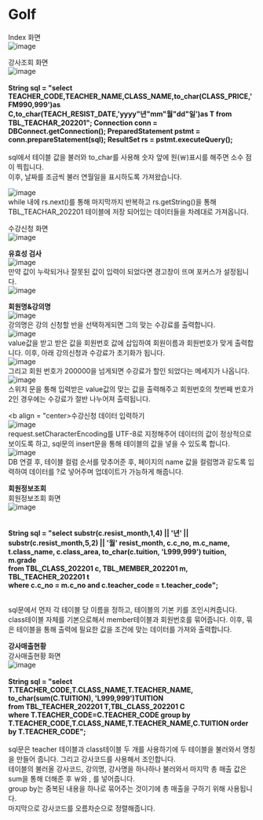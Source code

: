 # Golf
Index 화면 <br>
![image](https://user-images.githubusercontent.com/102115231/207215581-d437a52f-a2c2-4593-b566-7f99007cf286.png) <br>

강사조회 화면 <br>
![image](https://user-images.githubusercontent.com/102115231/207217028-0e8476cb-dfd1-405d-b59c-3e74c08b212c.png) <br>
<br>
<b> String sql = "select TEACHER_CODE,TEACHER_NAME,CLASS_NAME,to_char(CLASS_PRICE,'FM990,999')as C,to_char(TEACH_RESIST_DATE,'yyyy\"년\"mm\"월\"dd\"일\')as T from TBL_TEACHAR_202201";
   Connection conn = DBConnect.getConnection();
   PreparedStatement pstmt = conn.prepareStatement(sql);
   ResultSet rs = pstmt.executeQuery(); </b> <br>
<br>
   sql에서 테이블 값을 불러와 to_char를 사용해 숫자 앞에 원(￦)표시를 해주면 소수 점이 찍힙니다.<br>
   이후, 날짜를 조금씩 불러 연월일을 표시하도록 가져왔습니다. <br>
   
![image](https://user-images.githubusercontent.com/102115231/207219230-15b5647d-739b-4fd3-83f8-d42f9683dac7.png)<br>
while 내에 rs.next()를 통해 마지막까지 반복하고 rs.getString()을 통해 TBL_TEACHAR_202201 테이블에 저장 되어있는 데이터들을 차례대로 가져옵니다. <br>

수강신청 화면  <br>
![image](https://user-images.githubusercontent.com/102115231/207217342-44a85d77-907e-430c-b65c-207d4de17b69.png) <br>

<b>유효성 검사 </b> <br>
![image](https://user-images.githubusercontent.com/102115231/207495902-8fb36295-e473-4368-a68f-4a0eff446ac4.png) <br>
만약 값이 누락되거나 잘못된 값이 입력이 되었다면 경고창이 뜨며 포커스가 설정됩니다. <br>
![image](https://user-images.githubusercontent.com/102115231/207496594-d55ffe82-b1d7-4cca-83ab-c911933c7241.png)<br>

<b>회원명&강의명 </b> <br>
![image](https://user-images.githubusercontent.com/102115231/207498672-da0db45a-3366-4916-8164-90aad3568282.png) <br>
강의명은 강의 신청할 반을 선택하게되면 그의 맞는 수강료를 출력합니다. <br>
![image](https://user-images.githubusercontent.com/102115231/207497892-69b257ca-b79b-4c8c-ada2-d8e768704137.png) <br>
value값을 받고 받은 값을 회원번호 값에 삽입하여 회원이름과 회원번호가 맞게 출력합니다. 이후, 아래 강의신청과 수강료가 초기화가 됩니다.<br>
![image](https://user-images.githubusercontent.com/102115231/207498920-4ad3fcdd-a89f-4b99-a5f2-d829675f10f4.png) <br>
그리고 회원 번호가 200000을 넘게되면 수강료가 할인 되었다는 메세지가 나옵니다. <br>
![image](https://user-images.githubusercontent.com/102115231/207498997-b87cca32-9c92-409a-ad93-60869252a2a7.png) <br>
스위치 문을 통해 입력받은 value값의 맞는 값을 출력해주고 회원번호의 첫번째 번호가 2인 경우에는 수강료가 절반 나누어져 츨력됩니다. <br>

<b align = "center>수강신청 데이터 입력하기 </b> <br>
![image](https://user-images.githubusercontent.com/102115231/208013039-aa14bacd-c728-48e8-bfa0-626f8cc9104c.png) <br>
request.setCharacterEncoding를 UTF-8로 지정해주어 데이터의 값이 정상적으로 보이도록 하고, sql문의 insert문을 통해 테이블의 값을 넣을 수 있도록 합니다. <br>
![image](https://user-images.githubusercontent.com/102115231/208013647-f1979a0f-367d-4ed0-bc37-8dce0b4a91aa.png) <br>
DB 연결 후, 테이블 컬럼 순서를 맞추어준 후, 페이지의 name 값을 컬럼명과 같도록 입력하여 데이터를 ?로 넣어주며 업데이트가 가능하게 해줍니다. <br>

<b>회원정보조회</b> <br>
회원정보조회 화면 <br>
![image](https://user-images.githubusercontent.com/102115231/208014061-5386f23d-1e85-4fe9-b16f-e7c5c99e3e37.png) <br>
<br>
<br>
<b>String sql = "select substr(c.resist_month,1,4) || '년' || substr(c.resist_month,5,2) || '월' resist_month, c.c_no, m.c_name, t.class_name, c.class_area, to_char(c.tuition, 'L999,999') tuition, m.grade <br>
from TBL_CLASS_202201 c, TBL_MEMBER_202201 m, TBL_TEACHER_202201 t <br>
where c.c_no = m.c_no and c.teacher_code = t.teacher_code"; </b>
</br>
</br>

sql문에서 먼저 각 테이블 당 이름을 정하고, 테이블의 기본 키를 조인시켜줍니다. <br>
class테이블 자체를 기본으로해서 member테이블과 회원번호를 묶어줍니다. 이후, 묶은 테이블을 통해 출력에 필요한 값을 조건에 맞는 데이터를 가져와 출력합니다. <br>

<b>강사매출현황</b> </br>
강사매출현황 화면 <br>
![image](https://user-images.githubusercontent.com/102115231/208015259-c4fb99f9-3568-46c2-bcad-4a4da904d8e4.png)<br>
<br>
 <b>String sql = "select T.TEACHER_CODE,T.CLASS_NAME,T.TEACHER_NAME, to_char(sum(C.TUITION), 'L999,999')TUITION <br>
 from TBL_TEACHER_202201 T,TBL_CLASS_202201 C <br>
 where T.TEACHER_CODE=C.TEACHER_CODE group by T.TEACHER_CODE,T.CLASS_NAME,T.TEACHER_NAME,C.TUITION order by T.TEACHER_CODE"; </b>
<br>
<br>
sql문은 teacher 테이블과 class테이블 두 개를 사용하기에 두 테이블을 불러와서 명칭을 만들어 줍니다. 그리고 강사코드를 사용해서 조인합니다. <br>
테이블의 불러올 강사코드, 강의명, 강사명을 하나하나 불러와서 마지막 총 매출 값은 sum을 통해 더해준 후 ￦와 , 를 넣어줍니다. <br>
group by는 중복된 내용을 하나로 묶어주는 것이기에 총 매출을 구하기 위해 사용됩니다. <br>
마지막으로 강사코드를 오름차순으로 정렬해줍니다. <br>


